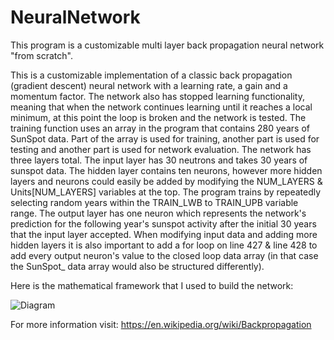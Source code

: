 # NeuralNetwork
This program is a customizable multi layer back propagation neural network "from scratch".

  This is a customizable implementation of a classic back propagation (gradient descent) neural network with a learning rate, a gain and a momentum factor. The network also has stopped learning functionality, meaning that when the network continues learning until it reaches a local minimum, at this point the loop is broken and the network is tested. The training function uses an array in the program that contains 280 years of SunSpot data. Part of the array is used for training, another part is used for testing and another part is used for network evaluation. The network has three layers total. The input layer has 30 neutrons and takes 30 years of sunspot data. The hidden layer contains ten neurons, however more hidden layers and neurons could easily be added by modifying the NUM_LAYERS & Units[NUM_LAYERS] variables at the top. The program trains by repeatedly selecting random years within the TRAIN_LWB to TRAIN_UPB variable range. The output layer has one neuron which represents the network's prediction for the following year's sunspot activity after the initial 30 years that the input layer accepted. When modifying input data and adding more hidden layers it is also important to add a for loop on line 427 & line 428 to add every output neuron's value to the closed loop data array (in that case the SunSpot_ data array would also be structured differently). 


Here is the mathematical framework that I used to build the network:

![Diagram](https://user-images.githubusercontent.com/126504870/222942059-86d69bcf-20ac-48db-954c-067017c69012.jpg)

For more information visit: https://en.wikipedia.org/wiki/Backpropagation
